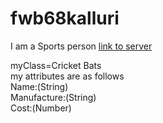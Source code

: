 # fwb68kalluri


I am a Sports person
[link to server](https://fwb68kalluri.herokuapp.com/)

<P> myClass=Cricket Bats
<br>
my attributes are as follows
<br>Name:(String)
<br>Manufacture:(String)
<br>Cost:(Number)</P>


